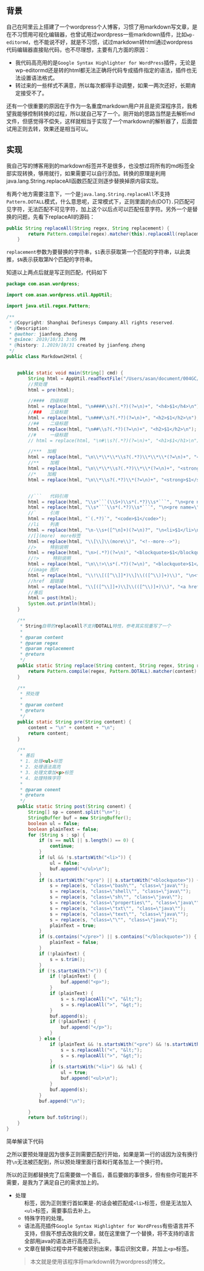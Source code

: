 ## 背景

自己在阿里云上搭建了一个wordpress个人博客，习惯了用markdown写文章，是在不习惯用可视化编辑器，也曾试用过wordpress一些markdown插件，比如`wp-editormd`，也不能说不好，就是不习惯，试过markdown转html通过wordpress 代码编辑器直接贴代码，也不尽理想，主要有几方面的原因：

- 我代码高亮用的是`Google Syntax Highlighter for WordPress`插件，无论是wp-editormd还是转的html都无法正确将代码专成插件指定的语法，插件也无法设置语法格式。
- 转过来的一些样式不满意，所以每次都得手动调整，如果一两次还好，长期肯定接受不了。

还有一个很重要的原因在于作为一名重度markdown用户并且是资深程序员，我希望我能够控制转换的过程，所以就自己写了一个。刚开始的思路当然是去解析md文件，但感觉得不偿失，这样就相当于实现了一个markdown的解析器了，后面尝试用正则去转，效果还是相当可以。

## 实现

我自己写的博客用到的markdown标签并不是很多，也没想过将所有的md标签全部实现转换，够用就行，如果需要可以自行添加。转换的原理是利用java.lang.String.replaceAll函数匹配正则逐步替换掉原内容实现。

有两个地方需要注意下，一个是`java.lang.String.replaceAll`不支持`Pattern.DOTALL`模式，什么意思呢，正常模式下，正则里面的点(DOT)`.`只匹配可见字符，无法匹配不可见字符，加上这个以后点可以匹配任意字符。另外一个是替换的问题，先看下replaceAll的源码：

```java
public String replaceAll(String regex, String replacement) {
        return Pattern.compile(regex).matcher(this).replaceAll(replacement);
    }
```

`replacement`参数为要替换的字符串，`$1`表示获取第一个匹配的字符串，以此类推，`$N`表示获取第N个匹配的字符串。

知道以上两点后就是写正则匹配，代码如下

```java
package com.asan.wordpress;

import com.asan.wordpress.util.AppUtil;

import java.util.regex.Pattern;

/**
 * @Copyright: Shanghai Definesys Company.All rights reserved.
 * @Description:
 * @author: jianfeng.zheng
 * @since: 2019/10/31 3:05 PM
 * @history: 1.2019/10/31 created by jianfeng.zheng
 */
public class Markdown2Html {


    public static void main(String[] cmd) {
        String html = AppUtil.readTextFile("/Users/asan/document/004GC/md.md");
        //预处理
        html = pre(html);

        //####  四级标题
        html = replace(html, "\n####\\s?(.*?)(?=\n)+", "<h4>$1</h4>\n");
        //###   三级标题
        html = replace(html, "\n###\\s?(.*?)(?=\n)+", "<h2>$1</h2>\n");
        //##    二级标题
        html = replace(html, "\n##\\s?(.*?)(?=\n)+", "<h2>$1</h2>\n");
        //#     一级标题
        // html = replace(html, "\n#\\s?(.*?)(?=\n)+", "<h1>$1</h1>\n");

        //***  加粗
        html = replace(html, "\n\\*\\*\\*\\s?(.*?)\\*\\*\\*(?=\n)+", "<strong>$1</strong>\n");
        //**    加粗
        html = replace(html, "\n\\*\\*\\s?(.*?)\\*\\*(?=\n)+", "<strong>$1</strong>\n");
        //*    加粗
        html = replace(html, "\n\\*\\s?(.*?)\\*(?=\n)+", "<strong>$1</strong>\n");


        //```   代码引用
        html = replace(html, "\\s*```(\\S+)\\s*(.*?)\\s*```", "\n<pre name=\"code\" class=\"$1\">\n$2\n</pre>\n");
        html = replace(html, "\\s*```\\s*(.*?)\\s*```", "\n<pre name=\"code\" class=\"java\">\n$1\n</pre>\n");
        //`     引用
        html = replace(html, "`(.*?)`", "<code>$1</code>");
        //li    列表
        html = replace(html, "\n-\\s+([^\n]+)(?=\n)?", "\n<li>$1</li>\n");
        //[](more)  more标签
        html = replace(html, "\\[\\]\\(more\\)", "<!--more-->");
        //>     特别说明
        html = replace(html, "\n>(.*?)(?=\n)", "<blockquote>$1</blockquote>");
        //!>     特别说明
        html = replace(html, "\n\\!>\\s*(.*?)(?=\n)", "<blockquote>$1</blockquote>");
        //image 图片
        html = replace(html, "\\!\\[([^\\]]*)\\]\\(([^\\)]+)\\)", "\n<figure class=\"wp-block-image\"><img src=\"$2\" alt=\"$1\"></figure>\n");
        //href  超链接
        html = replace(html, "\\[([^\\]]+)\\]\\(([^\\)]+)\\)", "<a href=\"$2\">$1</a>");
        //善后
        html = post(html);
        System.out.println(html);
    }

    /**
     * String自带的replaceAll不支持DOTALL特性，参考其实现重写了一个
     *
     * @param content
     * @param regex
     * @param replacement
     * @return
     */
    public static String replace(String content, String regex, String replacement) {
        return Pattern.compile(regex, Pattern.DOTALL).matcher(content).replaceAll(replacement);
    }

    /**
     * 预处理
     *
     * @param content
     * @return
     */
    public static String pre(String content) {
        content = "\n" + content + "\n";
        return content;
    }

    /**
     * 善后
     * 1. 处理<ul>标签
     * 2. 处理语法高亮
     * 3. 处理文章加<p>标签
     * 4. 处理特殊字符
     *
     * @param conent
     * @return
     */
    public static String post(String conent) {
        String[] sp = conent.split("\n+");
        StringBuffer buf = new StringBuffer();
        boolean ul = false;
        boolean plainText = false;
        for (String s : sp) {
            if (s == null || s.length() == 0) {
                continue;
            }
            if (ul && !s.startsWith("<li>")) {
                ul = false;
                buf.append("</ul>\n");
            }
            if (s.startsWith("<pre") || s.startsWith("<blockquote>")) {
                s = replace(s, "class=\"bash\"", "class=\"java\"");
                s = replace(s, "class=\"shell\"", "class=\"java\"");
                s = replace(s, "class=\"sh\"", "class=\"java\"");
                s = replace(s, "class=\"properties\"", "class=\"java\"");
                s = replace(s, "class=\"txt\"", "class=\"java\"");
                s = replace(s, "class=\"text\"", "class=\"java\"");
                s = replace(s, "class=\"\"", "class=\"java\"");
                plainText = true;
            }
            if (s.contains("</pre>") || s.contains("</blockquote>")) {
                plainText = false;
            }
            if (!plainText) {
                s = s.trim();
            }
            if (!s.startsWith("<")) {
                if (!plainText) {
                    buf.append("<p>");
                }
                if (plainText) {
                    s = s.replaceAll("<", "&lt;");
                    s = s.replaceAll(">", "&gt;");
                }
                buf.append(s);
                if (!plainText) {
                    buf.append("</p>");
                }
            } else {
                if (plainText && !s.startsWith("<pre") && !s.startsWith("<blockquote>")) {
                    s = s.replaceAll("<", "&lt;");
                    s = s.replaceAll(">", "&gt;");
                }
                if (s.startsWith("<li>") && !ul) {
                    ul = true;
                    buf.append("<ul>\n");
                }
                buf.append(s);
            }
            buf.append("\n");

        }
        return buf.toString();
    }
}
```

简单解读下代码

之所以要预处理是因为很多正则需要匹配行开始，如果是第一行的话因为没有换行符`\n`无法被匹配到，所以预处理里面行首和行尾各加上一个换行符。

所以的正则都替换完了后需要做一个善后，善后要做的事很多，但有些你可能并不需要，是我为了满足自己的需求加上的。

- 处理<ul>标签，因为正则里行首如果是`-`的话会被匹配成`<li>`标签，但是无法加入`<ul>`标签，需要事后去补上。
- 特殊字符的处理。
- 语法高亮插件`Google Syntax Highlighter for WordPress`有些语言并不支持，但我不想去改我的文章，就在这里做了一个替换，将不支持的语言全部用java的语法进行高亮显示。
- 文章在替换过程中并不能被识别出来，事后识别文章，并加上`<p>`标签。

> 本文就是使用该程序将markdown转为wordpress的博文。
